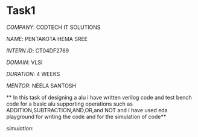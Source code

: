 # Task1

*COMPANY*: CODTECH IT SOLUTIONS

*NAME*: PENTAKOTA HEMA SREE

*INTERN ID*: CT04DF2769

*DOMAIN*: VLSI

*DURATION*: 4 WEEKS

*MENTOR*: NEELA SANTOSH

** In this task of designing a alu i have written verilog code and test bench code for a basic alu supporting operations such as ADDITION,SUBTRACTION,AND,OR,and NOT and I have used eda playground for writing the code and for the simulation of code**

*simulation*:


